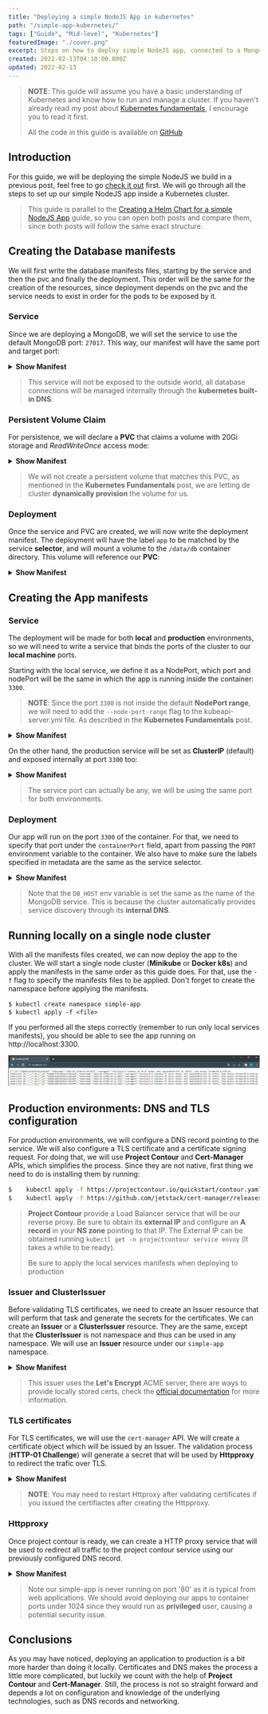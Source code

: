 ```yaml
---
title: "Deploying a simple NodeJS App in kubernetes"
path: "/simple-app-kubernetes/"
tags: ["Guide", "Mid-level", "Kubernetes"]
featuredImage: "./cover.png"
excerpt: Steps on how to deploy simple NodeJS app, connected to a MongoDB host and exposing its endpoints through a Kubernetes service.
created: 2022-02-13T04:10:00.000Z
updated: 2022-02-13
---
```


<style>
    summary {
        cursor: pointer;
    }
</style>

> **NOTE**: This guide will assume you have a basic understanding of Kubernetes and know how to run and manage a cluster. If you haven't already read my post about [Kubernetes fundamentals](/kubernetes-fundamentals), I encourage you to read it first.
>
> All the code in this guide is available on [GitHub](https://github.com/alesancor1/Blog-Projects/tree/main/guides/simple-app-kubernetes)

## Introduction

For this guide, we will be deploying the simple NodeJS we build in a previous post, feel free to go [check it out](/create-simple-app) first. We will go through all the steps to set up our simple NodeJS app inside a Kubernetes cluster.

> This guide is parallel to the [Creating a Helm Chart for a simple NodeJS App](/simple-app-helm) guide, so you can open both posts and compare them, since both posts will follow the same exact structure.

## Creating the Database manifests
We will first write the database manifests files, starting by the service and then the pvc and finally the deployment. This order will be the same for the creation of the resources, since deployment depends on the pvc and the service needs to exist in order for the pods to be exposed by it.

### Service
Since we are deploying a MongoDB, we will set the service to use the default MongoDB port: `27017`. This way, our manifest will have the same port and target port:

<details>
<summary> <b>Show Manifest</b> </summary><div style="margin-left:20px">

```yaml
# svc.yaml
apiVersion: v1
kind: Service
metadata:
  labels:
    app: simple-db
  name: simple-db
  namespace: simple-app
spec:
  ports:
    - name: '27017'
      port: 27017
      protocol: TCP
      targetPort: 27017
  selector:
    app: simple-db
```
</div></details>

> This service will not be exposed to the outside world, all database connections will be managed internally through the **kubernetes built-in DNS**.

### Persistent Volume Claim
For persistence, we will declare a **PVC** that claims a volume with 20Gi storage and *ReadWriteOnce* access mode:

<details>
<summary> <b>Show Manifest</b> </summary><div style="margin-left:20px">

```yaml
# pvc.yaml
kind: PersistentVolumeClaim
apiVersion: v1
metadata:
  name: simple-db
  namespace: simple-app
  labels:
    app: simple-db
spec:
  accessModes:
    - ReadWriteOnce
  resources:
    requests:
      storage: 20Gi
```
</div></details>

> We will not create a persistent volume that matches this PVC, as mentioned in the **Kubernetes Fundamentals** post, we are letting de cluster **dynamically provision** the volume for us.

### Deployment
Once the service and PVC are created, we will now write the deployment manifest. The deployment will have the label `app` to be matched by the service **selector**, and will mount a volume to the `/data/db` container directory. This volume will reference our **PVC**:

<details>
<summary> <b>Show Manifest</b> </summary><div style="margin-left:20px">

```yaml
# deployment.yaml
apiVersion: apps/v1
kind: Deployment
metadata:
  labels:
    app: simple-db
  name: simple-db
  namespace: simple-app
spec:
  replicas: 1
  selector:
    matchLabels:
      app: simple-db
  template:
    metadata:
      labels:
        app: simple-db
    spec:
      containers:
        - image: mongo
          imagePullPolicy: Always
          name: simple-db
          ports:
            - containerPort: 27017
              protocol: TCP
          volumeMounts:
            - mountPath: /data/db
              name: volume-simple-db-data
      volumes:
        - name: volume-simple-db-data
          persistentVolumeClaim:
            claimName: simple-db
```
</div></details>


## Creating the App manifests

### Service
The deployment will be made for both **local** and **production** environments, so we will need to write a service that binds the ports of the cluster to our **local machine** ports.

Starting with the local service, we define it as a NodePort, which port and nodePort will be the same in which the app is running inside the container: `3300`.

> **NOTE**: Since the port `3300` is not inside the default **NodePort range**, we will need to add the `--node-port-range` flag to the kubeapi-server.yml file. As described in the **Kubernetes Fundamentals** post.

<details>
<summary> <b>Show Manifest</b> </summary><div style="margin-left:20px">

```yaml
# svc-local.yaml
apiVersion: v1
kind: Service
metadata:
  labels:
    app: simple-app
  name: simple-app
  namespace: simple-app
spec:
  type: NodePort
  ports:
    - name: simple-app
      port: 3300
      protocol: TCP
      targetPort: 3300
      nodePort: 3300
  selector:
    app: simple-app
```
</div></details>

On the other hand, the production service will be set as **ClusterIP** (default) and exposed internally at port `3300` too:

<details>
<summary> <b>Show Manifest</b> </summary><div style="margin-left:20px">

```yaml
# svc.yaml
apiVersion: v1
kind: Service
metadata:
  labels:
    app: simple-app
  name: simple-app
  namespace: simple-app
spec:
  ports:
    - name: simple-app
      port: 3300
      protocol: TCP
      targetPort: 3300
  selector:
    app: simple-app
```
</div></details>

> The service port can actually be any, we will be using the same port for both environments.

### Deployment
Our app will run on the port `3300` of the container. For that, we need to specify that port under the `containerPort` field, apart from passing the `PORT` environment variable to the container. We also have to make sure the labels specified in metadata are the same as the service selector.

<details>
<summary> <b>Show Manifest</b> </summary><div style="margin-left:20px">

```yaml
# deployment.yaml
apiVersion: apps/v1
kind: Deployment
metadata:
  labels:
    app: simple-app
  name: simple-app
  namespace: simple-app
spec:
  replicas: 1
  selector:
    matchLabels:
      app: simple-app
  template:
    metadata:
      labels:
        app: simple-app
    spec:
      containers:
        - env:
          - name: PORT
            value: "3300"
          - name: DB_HOST
            value: simple-db
          - name: DB_PORT
            value: "27017"
          - name: DB_NAME
            value: simple-db

          image: alesancor1/simple-app:latest
          imagePullPolicy: Always
          name: simple-app
          ports:
            - containerPort: 3300
              protocol: TCP
          resources:
            requests:
              memory: 300Mi
            limits:
              memory: 500Mi
```
</div></details>

> Note that the `DB_HOST` env variable is set the same as the name of the MongoDB service. This is because the cluster automatically provides service discovery through its **internal DNS**.

## Running locally on a single node cluster
With all the manifests files created, we can now deploy the app to the cluster. We will start a single node cluster (**Minikube** or **Docker k8s**) and apply the manifests in the same order as this guide does. For that, use the `-f` flag to specify the manifests files to be applied. Don't forget to create the namespace before applying the manifests.

    $ kubectl create namespace simple-app
    $ kubectl apply -f <file>

If you performed all the steps correctly (remember to run only local services manifests), you should be able to see the app running on http://localhost:3300.

![result](result.png)

## Production environments: DNS and TLS configuration
For production environments, we will configure a DNS record pointing to the service. We will also configure a TLS certificate and a certificate signing request. For doing that, we will use **Project Contour** and **Cert-Manager** APIs, which simplifies the process. Since they are not native, first thing we need to do is installing them by running:

```bash
$    kubectl apply -f https://projectcontour.io/quickstart/contour.yaml
$    kubectl apply -f https://github.com/jetstack/cert-manager/releases/download/v1.1.0/cert-manager.yaml
```

> **Project Contour** provide a Load Balancer service that will be our reverse proxy. Be sure to obtain its **external IP** and configure an **A record** in your **NS zone** pointing to that IP. The External IP can be obtained running `kubectl get -n projectcontour service envoy` (it takes a while to be ready).
>
> Be sure to apply the local services manifests when deploying to production

### Issuer and ClusterIssuer
Before validating TLS certificates, we need to create an Issuer resource that will perform that task and generate the secrets for the certificates. We can create an **Issuer** or a **ClusterIssuer** resource. They are the same, except that the **ClusterIssuer** is not namespace and thus can be used in any namespace. We will use an **Issuer** resource under our `simple-app` namespace.

<details>
<summary> <b>Show Manifest</b> </summary><div style="margin-left:20px">

```yaml
apiVersion: cert-manager.io/v1
kind: Issuer
metadata:
  name: simple-app-letsencrypt
  namespace: simple-app
spec:
  acme:
    privateKeySecretRef:
      name: simple-app-letsencrypt
    server: https://acme-v02.api.letsencrypt.org/directory
    solvers:
    - http01:
        ingress:
          class: contour
```
</div></details>

> This issuer uses the **Let's Encrypt** ACME server, there are ways to provide locally stored certs, check the [official documentation](https://cert-manager.io/docs/concepts/issuer/) for more information.

### TLS certificates
For TLS certificates, we will use the `cert-manager` API. We will create a certificate object which will be issued by an Issuer. The validation process (**HTTP-01 Challenge**) will generate a secret that will be used by **Httpproxy** to redirect the trafic over TLS.

<details>
<summary> <b>Show Manifest</b> </summary><div style="margin-left:20px">

```yaml
apiVersion: cert-manager.io/v1
kind: Certificate
metadata:
  name: simple-app-certs
  namespace: simple-app
spec:
  dnsNames:
    - simple-app.example.com
  issuerRef:
    name: simple-app-letsencrypt
    kind: Issuer
  secretName: simple-app-certs
```
</div></details>

> **NOTE**: You may need to restart Httproxy after validating certificates if you issued the certifiactes after creating the Httpproxy.

### Httpproxy
Once project contour is ready, we can create a HTTP proxy service that will be used to redirect all traffic to the project contour service using our previously configured DNS record.

<details>
<summary> <b>Show Manifest</b> </summary><div style="margin-left:20px">

```yaml
apiVersion: projectcontour.io/v1
kind: HTTPProxy
metadata:
  name: simple-app-httpproxy
  namespace: simple-app
spec:
  virtualhost:
    fqdn: simple-app.example.com
    tls:
      secretName: simple-app-certs
  routes:
  - services:
    - name: simple-app
      port: 3300
    loadBalancerPolicy:
      strategy: Cookie
```
</div></details>

> Note our simple-app is never running on port '80' as it is typical from web applications. We should avoid deploying our apps to container ports under 1024 since they would run as **privileged** user, causing a potential security issue.

## Conclusions
As you may have noticed, deploying an application to production is a bit more harder than doing it locally. Certificates and DNS makes the process a little more complicated, but luckily we count with the help of **Project Contour** and **Cert-Manager**. Still, the process is not so straight forward and depends a lot on configuration and knowledge of the underlying technologies, such as DNS records and networking.